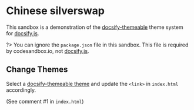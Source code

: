 # Chinese silverswap

This sandbox is a demonstration of the [docsify-themeable](https://jhildenbiddle.github.io/docsify-themeable/) theme system for [docsify.js](https://docsify.js.org/).

?> You can ignore the `package.json` file in this sandbox. This file is required by codesandbox.io, not [docsify.js](https://docsify.js.org/).

## Change Themes

Select a [docsify-themeable theme](https://jhildenbiddle.github.io/docsify-themeable/#/themes) and update the `<link>` in `index.html` accordingly.

(See comment #1 in `index.html`)
